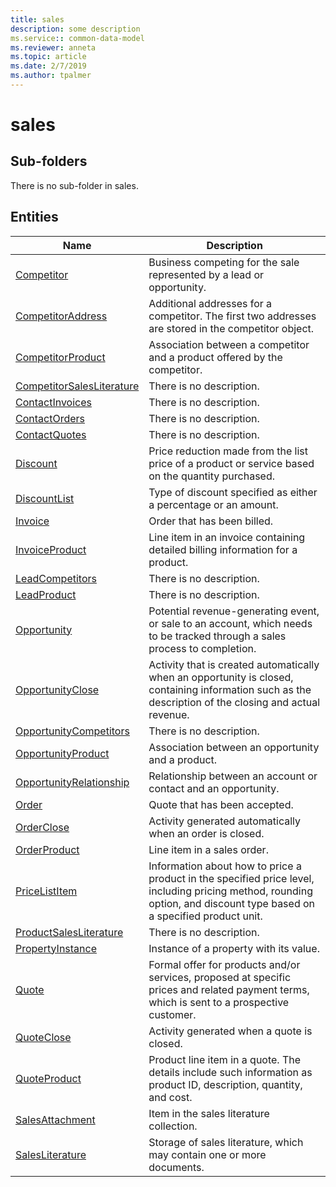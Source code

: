 ```yaml
---
title: sales
description: some description
ms.service:: common-data-model
ms.reviewer: anneta
ms.topic: article
ms.date: 2/7/2019
ms.author: tpalmer
---
```


# sales

## Sub-folders

There is no sub-folder in sales.


## Entities

|Name|Description|
|---|---|
|[Competitor](Competitor.md)|Business competing for the sale represented by a lead or opportunity.|
|[CompetitorAddress](CompetitorAddress.md)|Additional addresses for a competitor. The first two addresses are stored in the competitor object.|
|[CompetitorProduct](CompetitorProduct.md)|Association between a competitor and a product offered by the competitor.|
|[CompetitorSalesLiterature](CompetitorSalesLiterature.md)|There is no description.|
|[ContactInvoices](ContactInvoices.md)|There is no description.|
|[ContactOrders](ContactOrders.md)|There is no description.|
|[ContactQuotes](ContactQuotes.md)|There is no description.|
|[Discount](Discount.md)|Price reduction made from the list price of a product or service based on the quantity purchased.|
|[DiscountList](DiscountList.md)|Type of discount specified as either a percentage or an amount.|
|[Invoice](Invoice.md)|Order that has been billed.|
|[InvoiceProduct](InvoiceProduct.md)|Line item in an invoice containing detailed billing information for a product.|
|[LeadCompetitors](LeadCompetitors.md)|There is no description.|
|[LeadProduct](LeadProduct.md)|There is no description.|
|[Opportunity](Opportunity.md)|Potential revenue-generating event, or sale to an account, which needs to be tracked through a sales process to completion.|
|[OpportunityClose](OpportunityClose.md)|Activity that is created automatically when an opportunity is closed, containing information such as the description of the closing and actual revenue.|
|[OpportunityCompetitors](OpportunityCompetitors.md)|There is no description.|
|[OpportunityProduct](OpportunityProduct.md)|Association between an opportunity and a product.|
|[OpportunityRelationship](OpportunityRelationship.md)|Relationship between an account or contact and an opportunity.|
|[Order](Order.md)|Quote that has been accepted.|
|[OrderClose](OrderClose.md)|Activity generated automatically when an order is closed.|
|[OrderProduct](OrderProduct.md)|Line item in a sales order.|
|[PriceListItem](PriceListItem.md)|Information about how to price a product in the specified price level, including pricing method, rounding option, and discount type based on a specified product unit.|
|[ProductSalesLiterature](ProductSalesLiterature.md)|There is no description.|
|[PropertyInstance](PropertyInstance.md)|Instance of a property with its value.|
|[Quote](Quote.md)|Formal offer for products and/or services, proposed at specific prices and related payment terms, which is sent to a prospective customer.|
|[QuoteClose](QuoteClose.md)|Activity generated when a quote is closed.|
|[QuoteProduct](QuoteProduct.md)|Product line item in a quote. The details include such information as product ID, description, quantity, and cost.|
|[SalesAttachment](SalesAttachment.md)|Item in the sales literature collection.|
|[SalesLiterature](SalesLiterature.md)|Storage of sales literature, which may contain one or more documents.|
